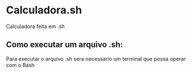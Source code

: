 # Calculadora.sh
 Calculadora feita em .sh

 ## Como executar um arquivo .sh:
 
 Para executar o arquivo .sh sera necessario um terminal que possa operar com o Bash
